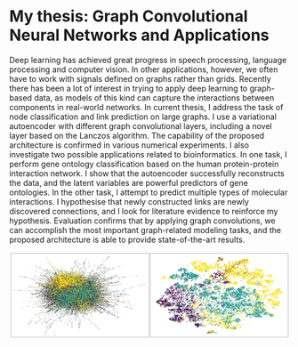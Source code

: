 # My thesis: Graph Convolutional Neural Networks and Applications

Deep learning has achieved great progress in speech processing, language processing and
computer vision. In other applications, however, we often have to work with signals defined
on graphs rather than grids. Recently there has been a lot of interest in trying to apply
deep learning to graph-based data, as models of this kind can capture the interactions
between components in real-world networks.
In current thesis, I address the task of node classification and link prediction on large
graphs. I use a variational autoencoder with different graph convolutional layers, including
a novel layer based on the Lanczos algorithm. The capability of the proposed architecture
is confirmed in various numerical experiments.
I also investigate two possible applications related to bioinformatics. In one task, I perform
gene ontology classification based on the human protein-protein interaction network. I
show that the autoencoder successfully reconstructs the data, and the latent variables are
powerful predictors of gene ontologies. In the other task, I attempt to predict multiple
types of molecular interactions. I hypothesise that newly constructed links are newly
discovered connections, and I look for literature evidence to reinforce my hypothesis.
Evaluation confirms that by applying graph convolutions, we can accomplish the most
important graph-related modeling tasks, and the proposed architecture is able to provide
state-of-the-art results.

![alt text](https://github.com/daniel-unyi-42/thesis/blob/main/pubmed.png)
